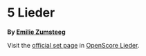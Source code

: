 
# 5 Lieder

__By [Emilie Zumsteeg](..)__

Visit the [official set page] in [OpenScore Lieder].

[official set page]: https://musescore.com/openscore-lieder-corpus/sets/5103253
[OpenScore Lieder]: https://musescore.com/openscore-lieder-corpus
